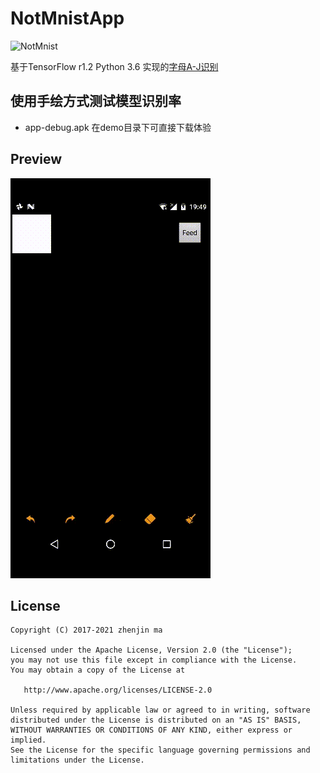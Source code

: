 # NotMnistApp
![NotMnist](http://yaroslavvb.com/upload/notMNIST/nmn.png)

基于TensorFlow r1.2 Python 3.6 实现的[字母A-J识别](http://yaroslavvb.blogspot.com/2011/09/notmnist-dataset.html)

## 使用手绘方式测试模型识别率
- app-debug.apk 在demo目录下可直接下载体验

## Preview
![Demo](https://raw.githubusercontent.com/ms03001620/NotMnistApp/notMnist/demo/video.gif)

## License

    Copyright (C) 2017-2021 zhenjin ma

    Licensed under the Apache License, Version 2.0 (the "License");
    you may not use this file except in compliance with the License.
    You may obtain a copy of the License at

       http://www.apache.org/licenses/LICENSE-2.0

    Unless required by applicable law or agreed to in writing, software
    distributed under the License is distributed on an "AS IS" BASIS,
    WITHOUT WARRANTIES OR CONDITIONS OF ANY KIND, either express or implied.
    See the License for the specific language governing permissions and
    limitations under the License.
